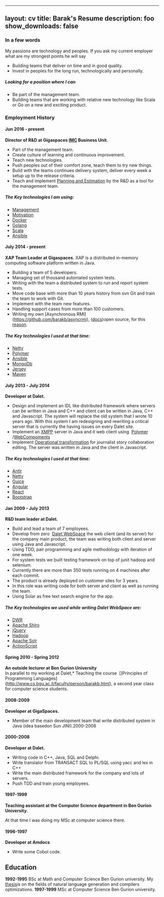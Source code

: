 
---
layout: cv
title: Barak's Resume
description: foo
show_downloads: false
---

### In a few words 
My passions are technology and peoples.
If you ask my current employer what are my strongest points he will say

* Building teams that deliver on time and in good quality.
* Invest in peoples for the long run, technologically and personally.

##### Looking for a position where I can 

* Be part of the management team.
* Building teams that are working with relative new technology like Scala or Go on a new and exciting product.

### Employment History 

#### Jun 2016 - present 
**Director of R&D at ​Gigaspaces [IMC](http://www.gigaspaces.com/imc) Business Unit​.** 

* Part of the management team.
* Create culture of learning and continuous improvement.
* Teach new technologies.
* Push peoples out of their comfort zone, teach them to try new things.
* Build with the teams continues delivery system, deliver every week a setup up to the release criteria.
* Teach and implement ​[Planning and Estimation](https://www.amazon.com/exec/obidos/ASIN/0131479415/mountaingoats-20)​ by the R&D as a tool for the management team.

##### The Key technologies I am using: 
* [Management](https://www.amazon.com/Peter-F.-Drucker/e/B000AP61TE)
* [Motivation](https://www.amazon.com/Drive-Surprising-Truth-About-Motivates/dp/1594484805)
* [Docker](https://www.docker.com/)
* [Golang](https://golang.org/)
* [Scala](https://www.scala-lang.org/)
* [Ansible](https://www.ansible.com/)

#### July 2014 - present 
**XAP Team Leader at Gigaspaces.** 
XAP is a distributed in-memory computing software platform written in Java.
* Building a team of 5 developers.
* Managing set of thousand automated system tests.
* Writing with the team a distributed system to run and report system tests.
* Move code base with more than 10 years history from svn Git and train the team to work with Git.
* Implement with the team new features.
* Handling support cases from more than 100 customers.
* Writing my own [Asynchronous RMI]​(https://github.com/barakb/asyncrmi), ([docs](http://barakb.github.io/asyncrmi/docs/index.html))​ open source, for this ​[reason​](http://barakb.github.io/asyncrmi/docs/why-did-i-start-this-project.html).

##### The Key technologies I used at that time: 
* [Netty](http://netty.io/)
* [Polymer](https://www.polymer-project.org/)
* [Ansible](https://www.ansible.com/)
* [MongoDb](https://www.mongodb.com/)
* [Jersey](https://jersey.java.net/)
* [Maven](https://maven.apache.org/)

#### July 2013 - July 2014 
**Developer at Dalet.** 
* Design and implement an IDL like distributed framework where servers can be written in Java and C++ and client can be written in Java, C++ and Javascript.
The system will replace the old system that I wrote 10 years ago. With this system I am redesigning and rewriting a critical server that is currently the having issues on every Dalet site.
* Implement an ​[XMPP](http://xmpp.org/)​ server in Java and it web client using ​ [Polymer](https://www.polymer-project.org/)​/[WebCompoments](http://webcomponents.org/)
* Implement ​[Operational transformation​](https://en.wikipedia.org/wiki/Operational_transformation) for journalist story collaboration editing. The server was written in Java and the client in Javascript.

##### The Key technologies I used at that time: 
* [Antlr](http://www.antlr.org/)
* [Netty](http://netty.io/)
* [Guice](https://github.com/google/guice)
* [Angular](https://angularjs.org/)
* [React](http://facebook.github.io/react/)
* [Bootstrap](http://getbootstrap.com/)
 
#### Jan 2009 - July 2013 
**R&D team leader at Dalet.** 

* Build and lead a team of 7 employees.
* Develop from zero ​ [Dalet WebSpace](http://www.dalet.com/modules/webspace)​ the web client (and its server) for the company main product, the team was writing both client and server using Java and Javascript.
* Using TDD, pair programming and agile methodology with iteration of one week.
* For system tests we built testing framework on top of junit hadoop and selenium.
* Currently there are more than 350 tests running on 4 machines after each commit.
* The product is already deployed on customer sites for 3 years.
* In this role was writing code for both server and client as well as running the team.
* Using Solar as free text search engine for the app.

##### The Key technologies we used while writing Dalet WebSpace are: 
* [DWR](http://directwebremoting.org/dwr/index.html)
* [Apache Shiro](http://shiro.apache.org/)
* [jQuery](https://jquery.com/)
* [Hadoop](https://hadoop.apache.org/)
* [Apache Solr](http://lucene.apache.org/solr/)
* [ActionScript](http://www.adobe.com/devnet/actionscript.html)

#### Spring 2010 - Spring 2012 
**An outside lecturer at Ben Gurion University**  
In parallel to my working at Dalet,* Teaching the course ​ []Principles of Programming Languages](http://www.cs.bgu.ac.il/faculty/person/barakb.html)​ , a second year class for computer science students.

#### 2008-2009 
**Developer at GigaSpaces.** 

* Member of the main development team that write distributed system in Java (idea basedon Sun JINI).2000-2008 

#### 2000-2008 
**Developer at Dalet.** 

* Writing code in C++, Java, SQL and Delphi.
* Write translator from TRANSACT SQL to PL/SQL using yacc and lex in C++
* Write the main distributed framework for the company and lots of servers.
* Push TDD and train young employees.

#### 1997-1999  
**Teaching assistant at the Computer Science department in Ben Gurion University.**

At that time I was doing my MSc at computer science there.
 
#### 1996-1997 
**Developer at Amdocs** 

* Write some Cobol code.

## Education 

**1992-1995** BSc at Math and Computer Science Ben Gurion university. 
My [thesis](https://github.com/barakb/The-Compilation-Of-Functional-Unification-Based-Language/raw/master/TheCompilationOfFunctionalUnificationBasedLanguage.pdf)​ is on the fields of natural language generation and compilers optimizations.
**1997-1999** MSc at Computer Science Ben Gurion university.
 
